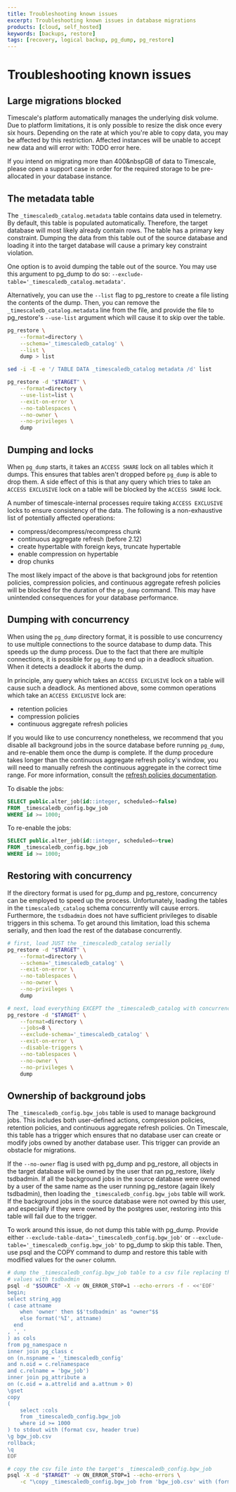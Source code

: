 ```yaml
---
title: Troubleshooting known issues
excerpt: Troubleshooting known issues in database migrations
products: [cloud, self_hosted]
keywords: [backups, restore]
tags: [recovery, logical backup, pg_dump, pg_restore]
---
```


# Troubleshooting known issues

## Large migrations blocked

Timescale's platform automatically manages the underlying disk volume. Due to
platform limitations, it is only possible to resize the disk once every six
hours. Depending on the rate at which you're able to copy data, you may be
affected by this restriction. Affected instances will be unable to accept new
data and will error with: TODO error here.

If you intend on migrating more than 400&nbspGB of data to Timescale, please
open a support case in order for the required storage to be pre-allocated in
your database instance.

## The metadata table

The `_timescaledb_catalog.metadata` table contains data used in telemetry. By 
default, this table is populated automatically. Therefore, the target database
will most likely already contain rows. The table has a primary key constraint. 
Dumping the data from this table out of the source database and loading it into
the target database will cause a primary key constraint violation.

One option is to avoid dumping the table out of the source. You may use this
argument to pg_dump to do so: `--exclude-table='_timescaledb_catalog.metadata'`.

Alternatively, you can use the `--list` flag to pg_restore to create a file 
listing the contents of the dump. Then, you can remove the 
`_timescaledb_catalog.metadata` line from the file, and provide the file to
pg_restore's `--use-list` argument which will cause it to skip over the table.

```bash
pg_restore \
    --format=directory \
    --schema='_timescaledb_catalog' \
    --list \
    dump > list

sed -i -E -e '/ TABLE DATA _timescaledb_catalog metadata /d' list

pg_restore -d "$TARGET" \
    --format=directory \
    --use-list=list \
    --exit-on-error \
    --no-tablespaces \
    --no-owner \
    --no-privileges \
    dump
```

## Dumping and locks

When `pg_dump` starts, it takes an `ACCESS SHARE` lock on all tables which it
dumps. This ensures that tables aren't dropped before `pg_dump` is able to drop
them. A side effect of this is that any query which tries to take an
`ACCESS EXCLUSIVE` lock on a table will be blocked by the `ACCESS SHARE` lock.

A number of timescale-internal processes require taking `ACCESS EXCLUSIVE`
locks to ensure consistency of the data. The following is a non-exhaustive list
of potentially affected operations:

- compress/decompress/recompress chunk
- continuous aggregate refresh (before 2.12)
- create hypertable with foreign keys, truncate hypertable
- enable compression on hypertable
- drop chunks

The most likely impact of the above is that background jobs for retention
policies, compression policies, and continuous aggregate refresh policies will
be blocked for the duration of the `pg_dump` command. This may have unintended
consequences for your database performance.

## Dumping with concurrency

When using the `pg_dump` directory format, it is possible to use concurrency to
use multiple connections to the source database to dump data. This speeds up
the dump process. Due to the fact that there are multiple connections, it is
possible for `pg_dump` to end up in a deadlock situation. When it detects a
deadlock it aborts the dump.

In principle, any query which takes an `ACCESS EXCLUSIVE` lock on a table will
cause such a deadlock. As mentioned above, some common operations which take an
`ACCESS EXCLUSIVE` lock are:
- retention policies
- compression policies
- continuous aggregate refresh policies

If you would like to use concurrency nonetheless, we recommend that you disable
all background jobs in the source database before running `pg_dump`, and
re-enable them once the dump is complete. If the dump procedure takes longer
than the continuous aggregate refresh policy's window, you will need to
manually refresh the continuous aggregate in the correct time range. For more
information, consult the [refresh policies documentation][refresh-policies].

To disable the jobs:
```sql
SELECT public.alter_job(id::integer, scheduled=>false)
FROM _timescaledb_config.bgw_job
WHERE id >= 1000; 
```

To re-enable the jobs:
```sql
SELECT public.alter_job(id::integer, scheduled=>true)
FROM _timescaledb_config.bgw_job
WHERE id >= 1000; 
```

[refresh-policies]: /use-timescale/:currentVersion:/continuous-aggregates/refresh-policies/

## Restoring with concurrency

If the directory format is used for pg_dump and pg_restore, concurrency can be
employed to speed up the process. Unfortunately, loading the tables in the 
`timescaledb_catalog` schema concurrently will cause errors. Furthermore, the 
`tsdbadmin` does not have sufficient privileges to disable triggers in this 
schema. To get around this limitation, load this schema serially, and then load 
the rest of the database concurrently.

```bash
# first, load JUST the _timescaledb_catalog serially
pg_restore -d "$TARGET" \
    --format=directory \
    --schema='_timescaledb_catalog' \
    --exit-on-error \
    --no-tablespaces \
    --no-owner \
    --no-privileges \
    dump

# next, load everything EXCEPT the _timescaledb_catalog with concurrency
pg_restore -d "$TARGET" \
    --format=directory \
    --jobs=8 \
    --exclude-schema='_timescaledb_catalog' \
    --exit-on-error \
    --disable-triggers \
    --no-tablespaces \
    --no-owner \
    --no-privileges \
    dump
```

## Ownership of background jobs

The `_timescaledb_config.bgw_jobs` table is used to manage background jobs. This
includes both user-defined actions, compression policies, retention policies,
and continuous aggregate refresh policies. On Timescale, this table has a
trigger which ensures that no database user can create or modify jobs owned by
another database user. This trigger can provide an obstacle for migrations.

If the `--no-owner` flag is used with pg_dump and pg_restore, all objects in the
target database will be owned by the user that ran pg_restore, likely tsdbadmin.
If all the background jobs in the source database were owned by a user of the
same name as the user running pg_restore (again likely tsdbadmin), then loading
the `_timescaledb_config.bgw_jobs` table will work. If the background jobs in 
the source database were not owned by this user, and especially if they were
owned by the postgres user, restoring into this table will fail due to the
trigger.

To work around this issue, do not dump this table with pg_dump. Provide either
`--exclude-table-data='_timescaledb_config.bgw_job'` or 
`--exclude-table='_timescaledb_config.bgw_job'` to pg_dump to skip this table.
Then, use psql and the COPY command to dump and restore this table with modified
values for the `owner` column.

```bash
# dump the _timescaledb_config.bgw_job table to a csv file replacing the owner 
# values with tsdbadmin
psql -d "$SOURCE" -X -v ON_ERROR_STOP=1 --echo-errors -f - <<'EOF'
begin;
select string_agg
( case attname
    when 'owner' then $$'tsdbadmin' as "owner"$$
    else format('%I', attname)
  end
, ', '
) as cols
from pg_namespace n
inner join pg_class c
on (n.nspname = '_timescaledb_config'
and n.oid = c.relnamespace
and c.relname = 'bgw_job')
inner join pg_attribute a
on (c.oid = a.attrelid and a.attnum > 0)
\gset
copy
(
    select :cols 
    from _timescaledb_config.bgw_job
    where id >= 1000
) to stdout with (format csv, header true)
\g bgw_job.csv
rollback;
\q
EOF

# copy the csv file into the target's _timescaledb_config.bgw_job
psql -X -d "$TARGET" -v ON_ERROR_STOP=1 --echo-errors \
    -c "\copy _timescaledb_config.bgw_job from 'bgw_job.csv' with (format csv, header match)"
```